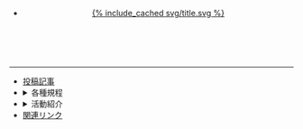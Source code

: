 <div id="wrap">
<header class="header">
<nav class="navigation">
    <ul>
        <li><a href="{{ '/' | relative_url }}" class="logo">{% include_cached svg/title.svg %}</a></li>
    </ul>
</nav>
<div id="hamburger-button">
    <i class="fa-bars"></i>
</div>
</header>
<div id="hamburger-overlay"></div>
<nav id="hamburger-menu">
  <br />
  <div id="autocomplete"></div>
  <hr />
  <div class="doc-nav">
    <ul class="menu">
      <li><a href="/articles/">投稿記事</a>
      </li>
      <li><details><summary>各種規程</summary>
        <ul>
          {% for item in site.rules %}
          {% unless item.unless %}
            <li><a href="{{ item.url }}">{{ item.title }}</a></li>
          {% endunless %}
          {% endfor %}
        </ul></details>
      </li>
      <li><details><summary>活動紹介</summary>
        <ul>
          {% for item in site.activities %}
          {% unless item.unless %}
            <li><a href="{{ item.url }}">{{ item.title }}</a></li>
          {% endunless %}
          {% endfor %}
        </ul></details>
      </li>
      <li><a href="/links/">関連リンク</a>
      </li>
    </ul>
  </div>
</nav>

